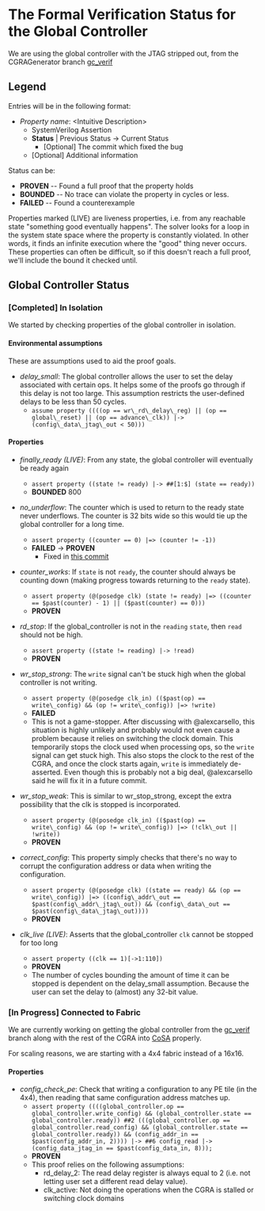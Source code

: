 # The Formal Verification Status for the Global Controller
We are using the global controller with the JTAG stripped out, from the CGRAGenerator branch [gc\_verif](https://github.com/StanfordAHA/CGRAGenerator/tree/gc\_verif)

## Legend
Entries will be in the following format:

* *Property name*: \<Intuitive Description\>
   * SystemVerilog Assertion
   * **Status** | Previous Status -> Current Status
      * [Optional] The commit which fixed the bug
   * [Optional] Additional information

Status can be:

* **PROVEN** -- Found a full proof that the property holds
* **BOUNDED** <k> -- No trace can violate the property in <k> cycles or less.
* **FAILED** -- Found a counterexample

Properties marked (LIVE) are liveness properties, i.e. from any reachable state "something good eventually happens". The solver looks for a loop in the system state space where the property is constantly violated. In other words, it finds an infinite execution where the "good" thing never occurs. These properties can often be difficult, so if this doesn't reach a full proof, we'll include the bound it checked until.

## Global Controller Status

### [Completed] In Isolation

We started by checking properties of the global controller in isolation.

#### Environmental assumptions

These are assumptions used to aid the proof goals.

* *delay\_small*: The global controller allows the user to set the delay associated with certain ops. It helps some of the proofs go through if this delay is not too large. This assumption restricts the user-defined delays to be less than 50 cycles.
   * `assume property ((((op == wr\_rd\_delay\_reg) || (op == global\_reset) || (op == advance\_clk)) |-> (config\_data\_jtag\_out < 50)))`

#### Properties

* *finally\_ready (LIVE)*: From any state, the global controller will eventually be ready again
   * `assert property ((state != ready) |-> ##[1:$] (state == ready))`
   * **BOUNDED** 800

* *no\_underflow*: The counter which is used to return to the ready state never underflows. The counter is 32 bits wide so this would tie up the global controller for a long time.
   * `assert property ((counter == 0) |=> (counter != -1))`
   * **FAILED** -> **PROVEN**
      * Fixed in [this commit](https://github.com/StanfordAHA/CGRAGenerator/commit/56aa3f118be0c5b99467f0236ccdc6a349da7508)

* *counter\_works*: If `state` is not `ready`, the counter should always be counting down (making progress towards returning to the `ready` state).
   * `assert property (@(posedge clk) (state != ready) |=> ((counter == $past(counter) - 1) || ($past(counter) == 0)))`
   * **PROVEN**

* *rd\_stop*: If the global\_controller is not in the `reading` `state`, then `read` should not be high.
   * `assert property ((state != reading) |-> !read)`
   * **PROVEN**

* *wr\_stop\_strong*: The `write` signal can't be stuck high when the global controller is not writing.
   * `assert property (@(posedge clk_in) (($past(op) == write\_config) && (op != write\_config)) |=> !write)`
   * **FAILED**
   * This is not a game-stopper. After discussing with @alexcarsello, this situation is highly unlikely and probably would not even cause a problem because it relies on switching the clock domain. This temporarily stops the clock used when processing ops, so the `write` signal can get stuck high. This also stops the clock to the rest of the CGRA, and once the clock starts again, `write` is immediately de-asserted. Even though this is probably not a big deal, @alexcarsello said he will fix it in a future commit.

* *wr\_stop\_weak*: This is similar to wr\_stop\_strong, except the extra possibility that the clk is stopped is incorporated.
   * `assert property (@(posedge clk_in) (($past(op) == write\_config) && (op != write\_config)) |=> (!clk\_out || !write))`
   * **PROVEN**

* *correct\_config*: This property simply checks that there's no way to corrupt the configuration address or data when writing the configuration.
   * `assert property (@(posedge clk) ((state == ready) && (op == write\_config)) |=> ((config\_addr\_out == $past(config\_addr\_jtag\_out)) && (config\_data\_out == $past(config\_data\_jtag\_out))))`
   * **PROVEN**

* *clk\_live (LIVE)*: Asserts that the global\_controller `clk` cannot be stopped for too long
   * `assert property ((clk == 1)[->1:110])`
   * **PROVEN**
   * The number of cycles bounding the amount of time it can be stopped is dependent on the delay\_small assumption. Because the user can set the delay to (almost) any 32-bit value.

### [In Progress] Connected to Fabric

We are currently working on getting the global controller from the [gc\_verif](https://github.com/StanfordAHA/CGRAGenerator/tree/gc\_verif) branch along with the rest of the CGRA into [CoSA](https://github.com/cristian-mattarei/CoSA) properly.

For scaling reasons, we are starting with a 4x4 fabric instead of a 16x16.

#### Properties

* *config_check_pe*: Check that writing a configuration to any PE tile (in the 4x4), then reading that same configuration address matches up.
   * `assert property ((((global_controller.op == global_controller.write_config) && (global_controller.state == global_controller.ready)) ##2 (((global_controller.op == global_controller.read_config) && (global_controller.state == global_controller.ready)) && (config_addr_in == $past(config_addr_in, 2)))) |-> ##6 config_read |-> (config_data_jtag_in == $past(config_data_in, 8)));`
   * **PROVEN**
   * This proof relies on the following assumptions:
      * rd_delay_2: The read delay register is always equal to 2 (i.e. not letting user set a different read delay value).
      * clk_active: Not doing the operations when the CGRA is stalled or switching clock domains